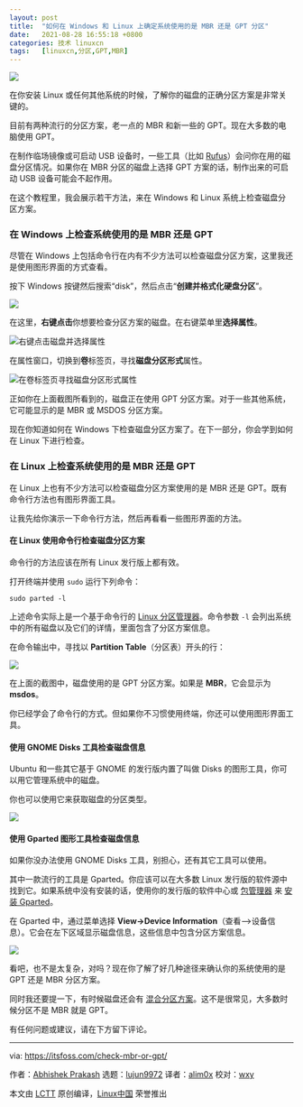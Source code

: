 ```yaml
---
layout: post
title:	"如何在 Windows 和 Linux 上确定系统使用的是 MBR 还是 GPT 分区"
date:	2021-08-28 16:55:18 +0800 
categories:	技术 linuxcn 
tags:	[linuxcn,分区,GPT,MBR]
---
```



![](/Asserts/Images/album/202108/28/165508gqjyigp3yz3gy6yy.jpg)


在你安装 Linux 或任何其他系统的时候，了解你的磁盘的正确分区方案是非常关键的。


目前有两种流行的分区方案，老一点的 MBR 和新一些的 GPT。现在大多数的电脑使用 GPT。


在制作临场镜像或可启动 USB 设备时，一些工具（比如 [Rufus](https://rufus.ie/en_US/)）会问你在用的磁盘分区情况。如果你在 MBR 分区的磁盘上选择 GPT 方案的话，制作出来的可启动 USB 设备可能会不起作用。


在这个教程里，我会展示若干方法，来在 Windows 和 Linux 系统上检查磁盘分区方案。


### 在 Windows 上检查系统使用的是 MBR 还是 GPT


尽管在 Windows 上包括命令行在内有不少方法可以检查磁盘分区方案，这里我还是使用图形界面的方式查看。


按下 Windows 按键然后搜索“disk”，然后点击“**创建并格式化硬盘分区**”。


![](/Asserts/Images/album/202108/28/165518h4ijiwe7hih2gwk2.png)


在这里，**右键点击**你想要检查分区方案的磁盘。在右键菜单里**选择属性**。


![右键点击磁盘并选择属性](/Asserts/Images/album/202108/28/165518b6z4ica3ic8y3ozj.png)


在属性窗口，切换到**卷**标签页，寻找**磁盘分区形式**属性。


![在卷标签页寻找磁盘分区形式属性](/Asserts/Images/album/202108/28/165519zlaamo5afjo8lf8f.png)


正如你在上面截图所看到的，磁盘正在使用 GPT 分区方案。对于一些其他系统，它可能显示的是 MBR 或 MSDOS 分区方案。


现在你知道如何在 Windows 下检查磁盘分区方案了。在下一部分，你会学到如何在 Linux 下进行检查。


### 在 Linux 上检查系统使用的是 MBR 还是 GPT


在 Linux 上也有不少方法可以检查磁盘分区方案使用的是 MBR 还是 GPT。既有命令行方法也有图形界面工具。


让我先给你演示一下命令行方法，然后再看看一些图形界面的方法。


#### 在 Linux 使用命令行检查磁盘分区方案


命令行的方法应该在所有 Linux 发行版上都有效。


打开终端并使用 `sudo` 运行下列命令：



```
sudo parted -l

```

上述命令实际上是一个基于命令行的 [Linux 分区管理器](https://itsfoss.com/partition-managers-linux/)。命令参数 `-l` 会列出系统中的所有磁盘以及它们的详情，里面包含了分区方案信息。


在命令输出中，寻找以 **Partition Table**（分区表）开头的行：


![](/Asserts/Images/album/202108/28/165519orwrjy28y7ag88qa.png)


在上面的截图中，磁盘使用的是 GPT 分区方案。如果是 **MBR**，它会显示为 **msdos**。


你已经学会了命令行的方式。但如果你不习惯使用终端，你还可以使用图形界面工具。


#### 使用 GNOME Disks 工具检查磁盘信息


Ubuntu 和一些其它基于 GNOME 的发行版内置了叫做 Disks 的图形工具，你可以用它管理系统中的磁盘。


你也可以使用它来获取磁盘的分区类型。


![](/Asserts/Images/album/202108/28/165519en3dc4pp90opjs4m.png)


#### 使用 Gparted 图形工具检查磁盘信息


如果你没办法使用 GNOME Disks 工具，别担心，还有其它工具可以使用。


其中一款流行的工具是 Gparted。你应该可以在大多数 Linux 发行版的软件源中找到它。如果系统中没有安装的话，使用你的发行版的软件中心或 [包管理器](https://itsfoss.com/package-manager/) 来 [安装 Gparted](https://itsfoss.com/gparted/)。


在 Gparted 中，通过菜单选择 **View->Device Information**（查看—>设备信息）。它会在左下区域显示磁盘信息，这些信息中包含分区方案信息。


![](/Asserts/Images/album/202108/28/165520y1o4x6rfx858cw18.jpg)


看吧，也不是太复杂，对吗？现在你了解了好几种途径来确认你的系统使用的是 GPT 还是 MBR 分区方案。


同时我还要提一下，有时候磁盘还会有 [混合分区方案](https://www.rodsbooks.com/gdisk/hybrid.html)。这不是很常见，大多数时候分区不是 MBR 就是 GPT。


有任何问题或建议，请在下方留下评论。




---


via: <https://itsfoss.com/check-mbr-or-gpt/>


作者：[Abhishek Prakash](https://itsfoss.com/author/abhishek/) 选题：[lujun9972](https://github.com/lujun9972) 译者：[alim0x](https://github.com/alim0x) 校对：[wxy](https://github.com/wxy)


本文由 [LCTT](https://github.com/LCTT/TranslateProject) 原创编译，[Linux中国](https://linux.cn/) 荣誉推出
